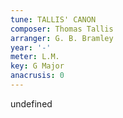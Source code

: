 ```yaml
---
tune: TALLIS' CANON
composer: Thomas Tallis
arranger: G. B. Bramley
year: '-'
meter: L.M.
key: G Major
anacrusis: 0
---
```

undefined